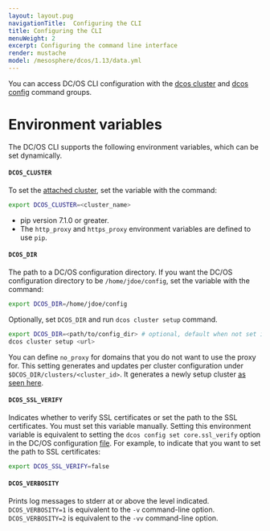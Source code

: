 ```yaml
---
layout: layout.pug
navigationTitle:  Configuring the CLI
title: Configuring the CLI
menuWeight: 2
excerpt: Configuring the command line interface
render: mustache
model: /mesosphere/dcos/1.13/data.yml
---
```


You can access DC/OS CLI configuration with the [dcos cluster](/mesosphere/dcos/1.13/cli/command-reference/dcos-cluster/) and [dcos config](/mesosphere/dcos/1.13/cli/command-reference/dcos-config/) command groups.

# Environment variables

The DC/OS CLI supports the following environment variables, which can be set dynamically.

<a name="dcos-cluster"></a>
#### `DCOS_CLUSTER`

To set the [attached cluster](/mesosphere/dcos/1.13/cli/command-reference/dcos-cluster/dcos-cluster-attach/), set the variable with the command:

```bash
export DCOS_CLUSTER=<cluster_name>
```

* pip version 7.1.0 or greater.
* The `http_proxy` and `https_proxy` environment variables are defined to use `pip`.

<a name="dcos-dir"></a>

#### `DCOS_DIR`

The path to a DC/OS configuration directory. If you want the DC/OS configuration directory to be `/home/jdoe/config`, set the variable with the command:


```bash
export DCOS_DIR=/home/jdoe/config
```

Optionally, set `DCOS_DIR` and run `dcos cluster setup` command.

```bash
export DCOS_DIR=<path/to/config_dir> # optional, default when not set is ~/.dcos
dcos cluster setup <url>
```

You can define `no_proxy` for domains that you do not want to use the proxy for. This setting generates and updates per cluster configuration under `$DCOS_DIR/clusters/<cluster_id>`. It generates a newly setup cluster [as seen here](/mesosphere/dcos/1.13/cli/#setting-up-a-cluster).

<a name="dcos-ssl-verify"></a>

#### `DCOS_SSL_VERIFY`
Indicates whether to verify SSL certificates or set the path to the SSL certificates. You must set this variable manually. Setting this environment variable is equivalent to setting the `dcos config set core.ssl_verify` option in the DC/OS configuration [file](#configuration-files). For example, to indicate that you want to set the path to SSL certificates:

```bash
export DCOS_SSL_VERIFY=false
```

<a name="dcos-verbosity"></a>

#### `DCOS_VERBOSITY`
Prints log messages to stderr at or above the level indicated. `DCOS_VERBOSITY=1` is equivalent to the `-v` command-line option. `DCOS_VERBOSITY=2` is equivalent to the `-vv` command-line option.
